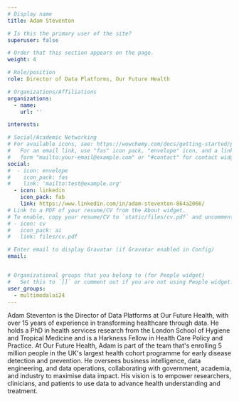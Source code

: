 ```yaml
---
# Display name
title: Adam Steventon

# Is this the primary user of the site?
superuser: false

# Order that this section appears on the page.
weight: 4

# Role/position
role: Director of Data Platforms, Our Future Health

# Organizations/Affiliations
organizations:
  - name:
    url: ''

interests:

# Social/Academic Networking
# For available icons, see: https://wowchemy.com/docs/getting-started/page-builder/#icons
#   For an email link, use "fas" icon pack, "envelope" icon, and a link in the
#   form "mailto:your-email@example.com" or "#contact" for contact widget.
social:
#  - icon: envelope
#    icon_pack: fas
#    link: 'mailto:test@example.org'
  - icon: linkedin
    icon_pack: fab
    link: https://www.linkedin.com/in/adam-steventon-864a2066/
# Link to a PDF of your resume/CV from the About widget.
# To enable, copy your resume/CV to `static/files/cv.pdf` and uncomment the lines below.
# - icon: cv
#   icon_pack: ai
#   link: files/cv.pdf

# Enter email to display Gravatar (if Gravatar enabled in Config)
email: 


# Organizational groups that you belong to (for People widget)
#   Set this to `[]` or comment out if you are not using People widget.
user_groups:
  - multimodalai24
---
```

Adam Steventon is the Director of Data Platforms at Our Future Health, with over 15 years of experience in transforming healthcare through data. He holds a PhD in health services research from the London School of Hygiene and Tropical Medicine and is a Harkness Fellow in Health Care Policy and Practice. At Our Future Health, Adam is part of the team that's enrolling 5 million people in the UK's largest health cohort programme for early disease detection and prevention. He oversees business intelligence, data engineering, and data operations, collaborating with government, academia, and industry to maximise data impact. His vision is to empower researchers, clinicians, and patients to use data to advance health understanding and treatment.
